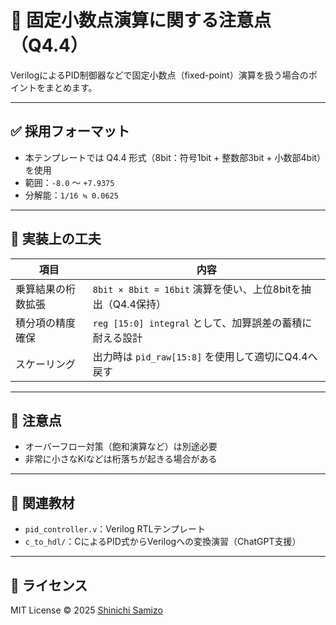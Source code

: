 # 🧮 固定小数点演算に関する注意点（Q4.4）

VerilogによるPID制御器などで固定小数点（fixed-point）演算を扱う場合のポイントをまとめます。

---

## ✅ 採用フォーマット

- 本テンプレートでは Q4.4 形式（8bit：符号1bit + 整数部3bit + 小数部4bit）を使用
- 範囲：`-8.0` ～ `+7.9375`
- 分解能：`1/16 ≒ 0.0625`

---

## 🔧 実装上の工夫

| 項目 | 内容 |
|------|------|
| 乗算結果の桁数拡張 | `8bit × 8bit = 16bit` 演算を使い、上位8bitを抽出（Q4.4保持） |
| 積分項の精度確保 | `reg [15:0] integral` として、加算誤差の蓄積に耐える設計 |
| スケーリング | 出力時は `pid_raw[15:8]` を使用して適切にQ4.4へ戻す |

---

## 💬 注意点

- オーバーフロー対策（飽和演算など）は別途必要
- 非常に小さなKiなどは桁落ちが起きる場合がある

---

## 📎 関連教材

- `pid_controller.v`：Verilog RTLテンプレート
- `c_to_hdl/`：CによるPID式からVerilogへの変換演習（ChatGPT支援）

---

## 🔖 ライセンス

MIT License © 2025 [Shinichi Samizo](https://github.com/Samizo-AITL)

